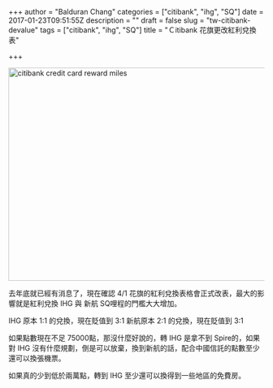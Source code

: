 +++
author = "Balduran Chang"
categories = ["citibank", "ihg", "SQ"]
date = 2017-01-23T09:51:55Z
description = ""
draft = false
slug = "tw-citibank-devalue"
tags = ["citibank", "ihg", "SQ"]
title = "Ｃitibank 花旗更改紅利兌換表"

+++


<a data-flickr-embed="true"  href="https://www.flickr.com/photos/balduran/32087581801/in/dateposted/" title="citibank credit card reward miles"><img src="https://c2.staticflickr.com/1/665/32087581801_ca511e5581_z.jpg" width="640" height="420" alt="citibank credit card reward miles"></a><script async src="//embedr.flickr.com/assets/client-code.js" charset="utf-8"></script>

去年底就已經有消息了，現在確認 4/1 花旗的紅利兌換表格會正式改表，最大的影響就是紅利兌換 IHG 與 新航 SQ哩程的門檻大大增加。

IHG 原本 1:1 的兌換，現在貶值到 3:1
新航原本 2:1 的兌換，現在貶值到 3:1

如果點數現在不足 75000點，那沒什麼好說的，轉 IHG 是拿不到 Spire的，如果對 IHG 沒有什麼規劃，倒是可以放棄，換到新航的話，配合中國信託的點數至少還可以換張機票。

如果真的少到低於兩萬點，轉到 IHG 至少還可以換得到一些地區的免費房。

